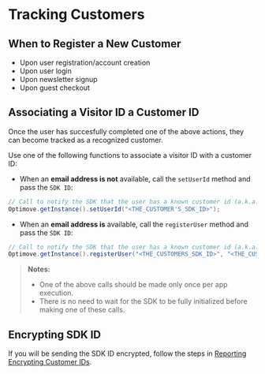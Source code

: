 # Tracking Customers

## When to Register a New Customer
- Upon user registration/account creation
- Upon user login
- Upon newsletter signup
- Upon guest checkout

## Associating a Visitor ID a Customer ID
Once the user has succesfully completed one of the above actions, they can become tracked as a recognized customer. 

Use one of the following functions to associate a visitor ID with a customer ID:

- When an **email address is not** available, call the `setUserId` method and pass the `SDK ID`:
```java
// Call to notify the SDK that the user has a known customer id (a.k.a. SDK ID)
Optimove.getInstance().setUserId("<THE_CUSTOMER'S_SDK_ID>");
```

- When an **email address is** available, call the `registerUser` method and pass the `SDK ID`:
```java
// Call to notify the SDK that the user has a known customer id (a.k.a. SDK ID)
Optimove.getInstance().registerUser("<THE_CUSTOMERS_SDK_ID>", "<THE_CUSTOMER'S_EMAIL_ADDRESS>");
```

> **Notes:** 
> - One of the above calls should be made only once per app execution.
> - There is no need to wait for the SDK to be fully initialized before making one of these calls.

## Encrypting SDK ID
If you will be sending the SDK ID encrypted, follow the steps in [Reporting Encrypting Customer IDs](https://github.com/optimove-tech/Reporting-Encrypted-CustomerID).
